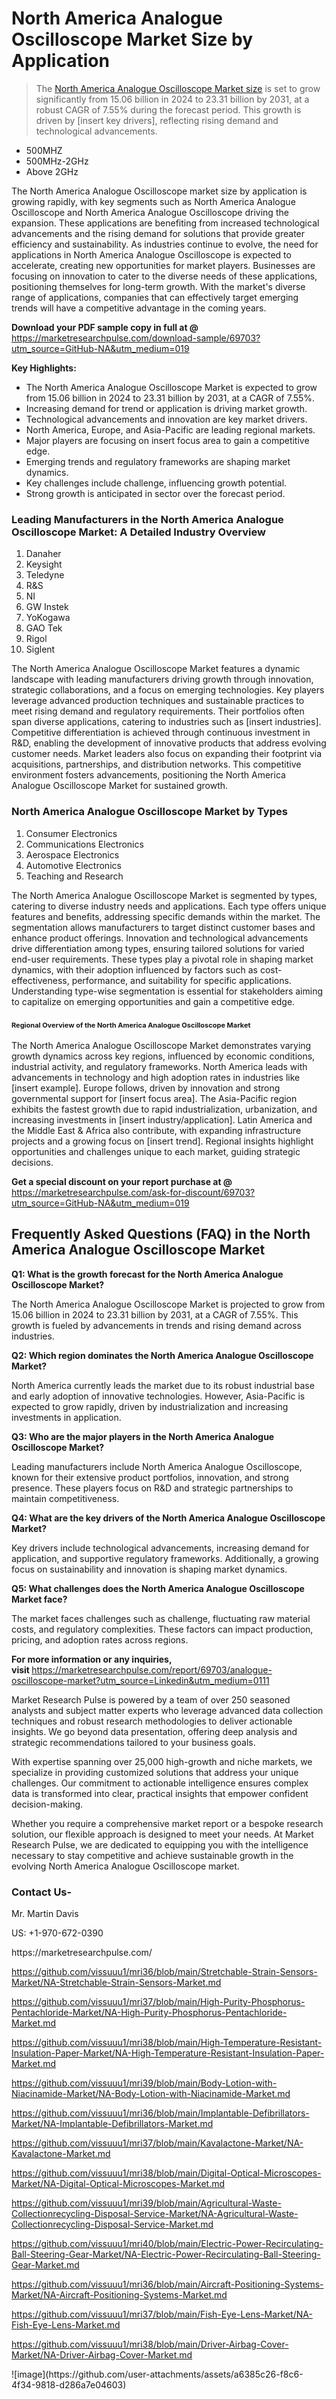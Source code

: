 <h1>North America Analogue Oscilloscope Market&nbsp;Size by Application</h1><blockquote><p>The <a href="https://marketresearchpulse.com/download-sample/69703?utm_source=GitHub-NA&amp;utm_medium=019">North America Analogue Oscilloscope Market size</a> is set to grow significantly from 15.06 billion in 2024 to 23.31 billion by 2031, at a robust CAGR of 7.55% during the forecast period. This growth is driven by [insert key drivers], reflecting rising demand and technological advancements.</p></blockquote><ul><li>500MHZ<li> 500MHz-2GHz<li> Above 2GHz</li></ul><p>The North America Analogue Oscilloscope market size by application is growing rapidly, with key segments such as North America Analogue Oscilloscope and North America Analogue Oscilloscope driving the expansion. These applications are benefiting from increased technological advancements and the rising demand for solutions that provide greater efficiency and sustainability. As industries continue to evolve, the need for applications in North America Analogue Oscilloscope is expected to accelerate, creating new opportunities for market players. Businesses are focusing on innovation to cater to the diverse needs of these applications, positioning themselves for long-term growth. With the market's diverse range of applications, companies that can effectively target emerging trends will have a competitive advantage in the coming years.</p><p><strong>Download your PDF sample copy in full at @ </strong><a href="https://marketresearchpulse.com/download-sample/69703?utm_source=GitHub-NA&amp;utm_medium=019">https://marketresearchpulse.com/download-sample/69703?utm_source=GitHub-NA&amp;utm_medium=019</a></p><p><strong>Key Highlights: </strong></p><ul><li>The North America Analogue Oscilloscope Market is expected to grow from 15.06 billion in 2024 to 23.31 billion by 2031, at a CAGR of 7.55%.</li><li>Increasing demand for trend or application is driving market growth.</li><li>Technological advancements and innovation are key market drivers.</li><li>North America, Europe, and Asia-Pacific are leading regional markets.</li><li>Major players are focusing on insert focus area to gain a competitive edge.</li><li>Emerging trends and regulatory frameworks are shaping market dynamics.</li><li>Key challenges include challenge, influencing growth potential.</li><li>Strong growth is anticipated in sector over the forecast period.</li></ul><h3>Leading Manufacturers in the North America Analogue Oscilloscope Market: A Detailed Industry Overview</h3><ol><li>Danaher</li><li>Keysight</li><li>Teledyne</li><li>R&S</li><li>NI</li><li>GW Instek</li><li>YoKogawa</li><li>GAO Tek</li><li>Rigol</li><li>Siglent</li></ol><div class="flex max-w-full flex-col flex-grow"><div class="min-h-8 text-message flex w-full flex-col items-end gap-2 whitespace-normal break-words [.text-message+&amp;]:mt-5" dir="auto" data-message-author-role="assistant" data-message-id="fd8432e4-4910-450d-b182-61b7bfb0a01f" data-message-model-slug="gpt-4o"><div class="flex w-full flex-col gap-1 empty:hidden first:pt-[3px]"><div class="markdown prose w-full break-words dark:prose-invert light"><p>The North America Analogue Oscilloscope Market features a dynamic landscape with leading manufacturers driving growth through innovation, strategic collaborations, and a focus on emerging technologies. Key players leverage advanced production techniques and sustainable practices to meet rising demand and regulatory requirements. Their portfolios often span diverse applications, catering to industries such as [insert industries]. Competitive differentiation is achieved through continuous investment in R&amp;D, enabling the development of innovative products that address evolving customer needs. Market leaders also focus on expanding their footprint via acquisitions, partnerships, and distribution networks. This competitive environment fosters advancements, positioning the North America Analogue Oscilloscope Market for sustained growth.</p></div></div></div></div><h3>North America Analogue Oscilloscope Market by Types</h3><ol><li>Consumer Electronics<li> Communications Electronics<li> Aerospace Electronics<li> Automotive Electronics<li> Teaching and Research</li></ol><div class="flex max-w-full flex-col flex-grow"><div class="min-h-8 text-message flex w-full flex-col items-end gap-2 whitespace-normal break-words [.text-message+&amp;]:mt-5" dir="auto" data-message-author-role="assistant" data-message-id="084470be-0bb7-4664-bddf-5156b4f41249" data-message-model-slug="gpt-4o-mini"><div class="flex w-full flex-col gap-1 empty:hidden first:pt-[3px]"><div class="markdown prose w-full break-words dark:prose-invert light"><p>The North America Analogue Oscilloscope Market is segmented by types, catering to diverse industry needs and applications. Each type offers unique features and benefits, addressing specific demands within the market. The segmentation allows manufacturers to target distinct customer bases and enhance product offerings. Innovation and technological advancements drive differentiation among types, ensuring tailored solutions for varied end-user requirements. These types play a pivotal role in shaping market dynamics, with their adoption influenced by factors such as cost-effectiveness, performance, and suitability for specific applications. Understanding type-wise segmentation is essential for stakeholders aiming to capitalize on emerging opportunities and gain a competitive edge.</p></div></div></div></div><h3><span style="font-size: 11px;">Regional Overview of the North America Analogue Oscilloscope Market</span></h3><div class="flex max-w-full flex-col flex-grow"><div class="min-h-8 text-message flex w-full flex-col items-end gap-2 whitespace-normal break-words [.text-message+&amp;]:mt-5" dir="auto" data-message-author-role="assistant" data-message-id="e9038762-ce64-4e30-91c9-9bd413514231" data-message-model-slug="gpt-4o-mini"><div class="flex w-full flex-col gap-1 empty:hidden first:pt-[3px]"><div class="markdown prose w-full break-words dark:prose-invert light"><p>The North America Analogue Oscilloscope Market demonstrates varying growth dynamics across key regions, influenced by economic conditions, industrial activity, and regulatory frameworks. North America leads with advancements in technology and high adoption rates in industries like [insert example]. Europe follows, driven by innovation and strong governmental support for [insert focus area]. The Asia-Pacific region exhibits the fastest growth due to rapid industrialization, urbanization, and increasing investments in [insert industry/application]. Latin America and the Middle East &amp; Africa also contribute, with expanding infrastructure projects and a growing focus on [insert trend]. Regional insights highlight opportunities and challenges unique to each market, guiding strategic decisions.</p></div></div></div></div><p><strong>Get a special discount on your report purchase at @ </strong><a href="https://marketresearchpulse.com/ask-for-discount/69703?utm_source=GitHub-NA&amp;utm_medium=019">https://marketresearchpulse.com/ask-for-discount/69703?utm_source=GitHub-NA&amp;utm_medium=019</a></p><h2>Frequently Asked Questions (FAQ) in the North America Analogue Oscilloscope Market</h2><p><strong>Q1: What is the growth forecast for the North America Analogue Oscilloscope Market?</strong></p><p>The North America Analogue Oscilloscope Market is projected to grow from 15.06 billion in 2024 to 23.31 billion by 2031, at a CAGR of 7.55%. This growth is fueled by advancements in trends and rising demand across industries.</p><p><strong>Q2: Which region dominates the North America Analogue Oscilloscope Market?</strong></p><p>North America currently leads the market due to its robust industrial base and early adoption of innovative technologies. However, Asia-Pacific is expected to grow rapidly, driven by industrialization and increasing investments in application.</p><p><strong>Q3: Who are the major players in the North America Analogue Oscilloscope Market?</strong></p><p>Leading manufacturers include North America Analogue Oscilloscope, known for their extensive product portfolios, innovation, and strong presence. These players focus on R&amp;D and strategic partnerships to maintain competitiveness.</p><p><strong>Q4: What are the key drivers of the North America Analogue Oscilloscope Market?</strong></p><p>Key drivers include technological advancements, increasing demand for application, and supportive regulatory frameworks. Additionally, a growing focus on sustainability and innovation is shaping market dynamics.</p><p><strong>Q5: What challenges does the North America Analogue Oscilloscope Market face?</strong></p><p>The market faces challenges such as challenge, fluctuating raw material costs, and regulatory complexities. These factors can impact production, pricing, and adoption rates across regions.</p><p><strong>For more information or any inquiries, visit&nbsp;</strong><a href="https://marketresearchpulse.com/report/69703/analogue-oscilloscope-market?utm_source=Linkedin&utm_medium=0111">https://marketresearchpulse.com/report/69703/analogue-oscilloscope-market?utm_source=Linkedin&utm_medium=0111</a></p><p>Market Research Pulse is powered by a team of over 250 seasoned analysts and subject matter experts who leverage advanced data collection techniques and robust research methodologies to deliver actionable insights. We go beyond data presentation, offering deep analysis and strategic recommendations tailored to your business goals.</p><p>With expertise spanning over 25,000 high-growth and niche markets, we specialize in providing customized solutions that address your unique challenges. Our commitment to actionable intelligence ensures complex data is transformed into clear, practical insights that empower confident decision-making.</p><p>Whether you require a comprehensive market report or a bespoke research solution, our flexible approach is designed to meet your needs. At Market Research Pulse, we are dedicated to equipping you with the intelligence necessary to stay competitive and achieve sustainable growth in the evolving North America Analogue Oscilloscope market.</p><h3><strong>Contact Us-</strong></h3><p>Mr. Martin Davis</p><p>US: +1-970-672-0390</p><p>https://marketresearchpulse.com/</p><p><a href="https://github.com/vissuuu1/mri36/blob/main/Stretchable-Strain-Sensors-Market/NA-Stretchable-Strain-Sensors-Market.md">https://github.com/vissuuu1/mri36/blob/main/Stretchable-Strain-Sensors-Market/NA-Stretchable-Strain-Sensors-Market.md</a></p><p><a href="https://github.com/vissuuu1/mri37/blob/main/High-Purity-Phosphorus-Pentachloride-Market/NA-High-Purity-Phosphorus-Pentachloride-Market.md">https://github.com/vissuuu1/mri37/blob/main/High-Purity-Phosphorus-Pentachloride-Market/NA-High-Purity-Phosphorus-Pentachloride-Market.md</a></p><p><a href="https://github.com/vissuuu1/mri38/blob/main/High-Temperature-Resistant-Insulation-Paper-Market/NA-High-Temperature-Resistant-Insulation-Paper-Market.md">https://github.com/vissuuu1/mri38/blob/main/High-Temperature-Resistant-Insulation-Paper-Market/NA-High-Temperature-Resistant-Insulation-Paper-Market.md</a></p><p><a href="https://github.com/vissuuu1/mri39/blob/main/Body-Lotion-with-Niacinamide-Market/NA-Body-Lotion-with-Niacinamide-Market.md">https://github.com/vissuuu1/mri39/blob/main/Body-Lotion-with-Niacinamide-Market/NA-Body-Lotion-with-Niacinamide-Market.md</a></p><p><a href="https://github.com/vissuuu1/mri36/blob/main/Implantable-Defibrillators-Market/NA-Implantable-Defibrillators-Market.md">https://github.com/vissuuu1/mri36/blob/main/Implantable-Defibrillators-Market/NA-Implantable-Defibrillators-Market.md</a></p><p><a href="https://github.com/vissuuu1/mri37/blob/main/Kavalactone-Market/NA-Kavalactone-Market.md">https://github.com/vissuuu1/mri37/blob/main/Kavalactone-Market/NA-Kavalactone-Market.md</a></p><p><a href="https://github.com/vissuuu1/mri38/blob/main/Digital-Optical-Microscopes-Market/NA-Digital-Optical-Microscopes-Market.md">https://github.com/vissuuu1/mri38/blob/main/Digital-Optical-Microscopes-Market/NA-Digital-Optical-Microscopes-Market.md</a></p><p><a href="https://github.com/vissuuu1/mri39/blob/main/Agricultural-Waste-Collectionrecycling-Disposal-Service-Market/NA-Agricultural-Waste-Collectionrecycling-Disposal-Service-Market.md">https://github.com/vissuuu1/mri39/blob/main/Agricultural-Waste-Collectionrecycling-Disposal-Service-Market/NA-Agricultural-Waste-Collectionrecycling-Disposal-Service-Market.md</a></p><p><a href="https://github.com/vissuuu1/mri40/blob/main/Electric-Power-Recirculating-Ball-Steering-Gear-Market/NA-Electric-Power-Recirculating-Ball-Steering-Gear-Market.md">https://github.com/vissuuu1/mri40/blob/main/Electric-Power-Recirculating-Ball-Steering-Gear-Market/NA-Electric-Power-Recirculating-Ball-Steering-Gear-Market.md</a></p><p><a href="https://github.com/vissuuu1/mri36/blob/main/Aircraft-Positioning-Systems-Market/NA-Aircraft-Positioning-Systems-Market.md">https://github.com/vissuuu1/mri36/blob/main/Aircraft-Positioning-Systems-Market/NA-Aircraft-Positioning-Systems-Market.md</a></p><p><a href="https://github.com/vissuuu1/mri37/blob/main/Fish-Eye-Lens-Market/NA-Fish-Eye-Lens-Market.md">https://github.com/vissuuu1/mri37/blob/main/Fish-Eye-Lens-Market/NA-Fish-Eye-Lens-Market.md</a></p><p><a href="https://github.com/vissuuu1/mri38/blob/main/Driver-Airbag-Cover-Market/NA-Driver-Airbag-Cover-Market.md">https://github.com/vissuuu1/mri38/blob/main/Driver-Airbag-Cover-Market/NA-Driver-Airbag-Cover-Market.md</a></p>
![image](https://github.com/user-attachments/assets/a6385c26-f8c6-4f34-9818-d286a7e04603)
